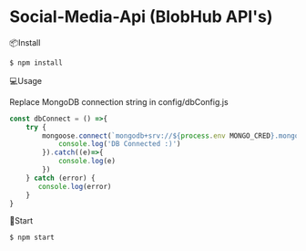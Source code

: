 # Social-Media-Api (BlobHub API's)

📦Install

```sh
$ npm install
```
        
💻Usage

Replace MongoDB connection string in config/dbConfig.js
```js
const dbConnect = () =>{
    try {
        mongoose.connect(`mongodb+srv://${process.env MONGO_CRED}.mongodb.net/BLOG-API`).then(()=>{
            console.log('DB Connected :)')
        }).catch((e)=>{
            console.log(e)
        })
    } catch (error) {
       console.log(error) 
    }
}
```

🚀Start 
```sh
$ npm start
```

